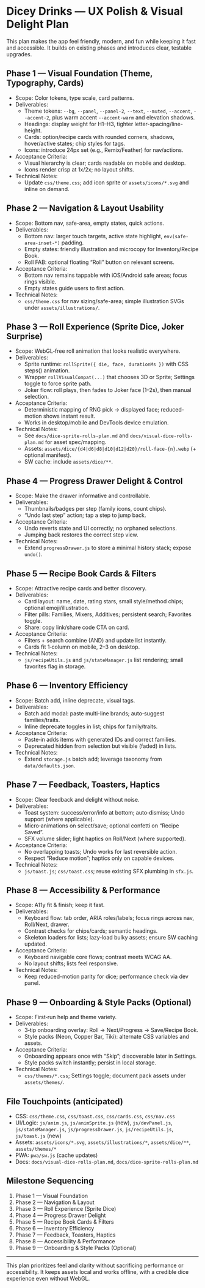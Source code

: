 # Dicey Drinks — UX Polish & Visual Delight Plan

This plan makes the app feel friendly, modern, and fun while keeping it fast and accessible. It builds on existing phases and introduces clear, testable upgrades.

## Phase 1 — Visual Foundation (Theme, Typography, Cards)

- Scope: Color tokens, type scale, card patterns.
- Deliverables:
  - Theme tokens: `--bg`, `--panel`, `--panel-2`, `--text`, `--muted`, `--accent`, `--accent-2`, plus warm accent `--accent-warm` and elevation shadows.
  - Headings: display weight for H1–H3, tighter letter-spacing/line-height.
  - Cards: option/recipe cards with rounded corners, shadows, hover/active states; chip styles for tags.
  - Icons: introduce 24px set (e.g., Remix/Feather) for nav/actions.
- Acceptance Criteria:
  - Visual hierarchy is clear; cards readable on mobile and desktop.
  - Icons render crisp at 1x/2x; no layout shifts.
- Technical Notes:
  - Update `css/theme.css`; add icon sprite or `assets/icons/*.svg` and inline on demand.

## Phase 2 — Navigation & Layout Usability

- Scope: Bottom nav, safe-area, empty states, quick actions.
- Deliverables:
  - Bottom nav: larger touch targets, active state highlight, `env(safe-area-inset-*)` padding.
  - Empty states: friendly illustration and microcopy for Inventory/Recipe Book.
  - Roll FAB: optional floating “Roll” button on relevant screens.
- Acceptance Criteria:
  - Bottom nav remains tappable with iOS/Android safe areas; focus rings visible.
  - Empty states guide users to first action.
- Technical Notes:
  - `css/theme.css` for nav sizing/safe-area; simple illustration SVGs under `assets/illustrations/`.

## Phase 3 — Roll Experience (Sprite Dice, Joker Surprise)

- Scope: WebGL‑free roll animation that looks realistic everywhere.
- Deliverables:
  - Sprite runtime: `rollSprite({ die, face, durationMs })` with CSS steps() animation.
  - Wrapper `rollVisualCompat(...)` that chooses 3D or Sprite; Settings toggle to force sprite path.
  - Joker flow: roll plays, then fades to Joker face (1–2s), then manual selection.
- Acceptance Criteria:
  - Deterministic mapping of RNG pick → displayed face; reduced-motion shows instant result.
  - Works in desktop/mobile and DevTools device emulation.
- Technical Notes:
  - See `docs/dice-sprite-rolls-plan.md` and `docs/visual-dice-rolls-plan.md` for asset spec/mapping.
  - Assets: `assets/dice/{d4|d6|d8|d10|d12|d20}/roll-face-{n}.webp` (+ optional manifest).
  - SW cache: include `assets/dice/**`.

## Phase 4 — Progress Drawer Delight & Control

- Scope: Make the drawer informative and controllable.
- Deliverables:
  - Thumbnails/badges per step (family icons, count chips).
  - “Undo last step” action; tap a step to jump back.
- Acceptance Criteria:
  - Undo reverts state and UI correctly; no orphaned selections.
  - Jumping back restores the correct step view.
- Technical Notes:
  - Extend `progressDrawer.js` to store a minimal history stack; expose `undo()`.

## Phase 5 — Recipe Book Cards & Filters

- Scope: Attractive recipe cards and better discovery.
- Deliverables:
  - Card layout: name, date, rating stars, small style/method chips; optional emoji/illustration.
  - Filter pills: Families, Mixers, Additives; persistent search; Favorites toggle.
  - Share: copy link/share code CTA on card.
- Acceptance Criteria:
  - Filters + search combine (AND) and update list instantly.
  - Cards fit 1‑column on mobile, 2–3 on desktop.
- Technical Notes:
  - `js/recipeUtils.js` and `js/stateManager.js` list rendering; small favorites flag in storage.

## Phase 6 — Inventory Efficiency

- Scope: Batch add, inline deprecate, visual tags.
- Deliverables:
  - Batch add modal: paste multi-line brands; auto‑suggest families/traits.
  - Inline deprecate toggles in list; chips for family/traits.
- Acceptance Criteria:
  - Paste‑in adds items with generated IDs and correct families.
  - Deprecated hidden from selection but visible (faded) in lists.
- Technical Notes:
  - Extend `storage.js` batch add; leverage taxonomy from `data/defaults.json`.

## Phase 7 — Feedback, Toasters, Haptics

- Scope: Clear feedback and delight without noise.
- Deliverables:
  - Toast system: success/error/info at bottom; auto‑dismiss; Undo support (where applicable).
  - Micro‑animations on select/save; optional confetti on “Recipe Saved”.
  - SFX volume slider; light haptics on Roll/Next (where supported).
- Acceptance Criteria:
  - No overlapping toasts; Undo works for last reversible action.
  - Respect “Reduce motion”; haptics only on capable devices.
- Technical Notes:
  - `js/toast.js`; `css/toast.css`; reuse existing SFX plumbing in `sfx.js`.

## Phase 8 — Accessibility & Performance

- Scope: A11y fit & finish; keep it fast.
- Deliverables:
  - Keyboard flow: tab order, ARIA roles/labels; focus rings across nav, Roll/Next, drawer.
  - Contrast checks for chips/cards; semantic headings.
  - Skeleton loaders for lists; lazy‑load bulky assets; ensure SW caching updated.
- Acceptance Criteria:
  - Keyboard navigable core flows; contrast meets WCAG AA.
  - No layout shifts; lists feel responsive.
- Technical Notes:
  - Keep reduced-motion parity for dice; performance check via dev panel.

## Phase 9 — Onboarding & Style Packs (Optional)

- Scope: First‑run help and theme variety.
- Deliverables:
  - 3‑tip onboarding overlay: Roll → Next/Progress → Save/Recipe Book.
  - Style packs (Neon, Copper Bar, Tiki): alternate CSS variables and assets.
- Acceptance Criteria:
  - Onboarding appears once with “Skip”; discoverable later in Settings.
  - Style packs switch instantly; persist in local storage.
- Technical Notes:
  - `css/themes/*.css`; Settings toggle; document pack assets under `assets/themes/`.

## File Touchpoints (anticipated)

- CSS: `css/theme.css`, `css/toast.css`, `css/cards.css`, `css/nav.css`
- UI/Logic: `js/anim.js`, `js/animSprite.js` (new), `js/devPanel.js`, `js/stateManager.js`, `js/progressDrawer.js`, `js/recipeUtils.js`, `js/toast.js` (new)
- Assets: `assets/icons/*.svg`, `assets/illustrations/*`, `assets/dice/**`, `assets/themes/*`
- PWA: `pwa/sw.js` (cache updates)
- Docs: `docs/visual-dice-rolls-plan.md`, `docs/dice-sprite-rolls-plan.md`

## Milestone Sequencing

1. Phase 1 — Visual Foundation
2. Phase 2 — Navigation & Layout
3. Phase 3 — Roll Experience (Sprite Dice)
4. Phase 4 — Progress Drawer Delight
5. Phase 5 — Recipe Book Cards & Filters
6. Phase 6 — Inventory Efficiency
7. Phase 7 — Feedback, Toasters, Haptics
8. Phase 8 — Accessibility & Performance
9. Phase 9 — Onboarding & Style Packs (Optional)

---

This plan prioritizes feel and clarity without sacrificing performance or accessibility. It keeps assets local and works offline, with a credible dice experience even without WebGL.

